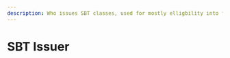 ```yaml
---
description: Who issues SBT classes, used for mostly elligbility into funding rounds
---
```


# SBT Issuer

